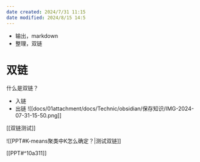 ```yaml
---
date created: 2024/7/31 11:15
date modified: 2024/8/15 14:5
---
```

- 输出，markdown
- 整理，双链

# 双链

什么是双链？

- 入链
- 出链
![[docs/01attachment/docs/Technic/obsidian/保存知识/IMG-2024-07-31-15-50.png]]

[[双链测试]]

![[PPT#K-means聚类中K怎么确定？|测试双链]]

[[PPT#^10a311]]
